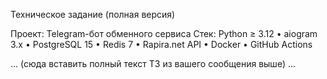 Техническое задание (полная версия)

Проект: Telegram-бот обменного сервиса
Стек: Python ≥ 3.12 • aiogram 3.x • PostgreSQL 15 • Redis 7 • Rapira.net API • Docker • GitHub Actions
 
... (сюда вставить полный текст ТЗ из вашего сообщения выше) ... 